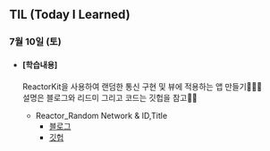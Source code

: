 ## TIL (Today I Learned)

### 7월 10일 (토)

- #### [학습내용]
  
  ReactorKit을 사용하여 랜덤한 통신 구현 및 뷰에 적용하는 앱 만들기🧑🏻‍💻   
  설명은 블로그와 리드미 그리고 코드는 깃헙을 참고👍🏻
  
  - Reactor_Random Network & ID,Title
    - [블로그](https://green1229.tistory.com/154)
    - [깃헙](https://github.com/GREENOVER/randomID_Reactor)

